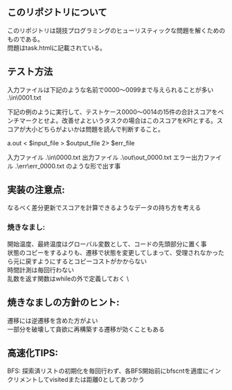 ## このリポジトリについて
このリポジトリは競技プログラミングのヒューリスティックな問題を解くためのものである。 \
問題はtask.htmlに記載されている。



## テスト方法
入力ファイルは下記のような名前で0000～0099まで与えられることが多い
.\in\0001.txt

下記の例のように実行して、テストケース0000～0014の15件の合計スコアをベンチマークとせよ。改善せよというタスクの場合はこのスコアをKPIとする。スコアが大小どちらがよいかは問題を読んで判断すること。

a.out < $input_file  > $output_file 2> $err_file

入力ファイル .\in\0000.txt
出力ファイル .\out\out_0000.txt
エラー出力ファイル .\err\err_0000.txt
のような形で出す事


## 実装の注意点:
なるべく差分更新でスコアを計算できるようなデータの持ち方を考える

### 焼きなまし:
開始温度、最終温度はグローバル変数として、コードの先頭部分に置く事 \
状態のコピーをするよりも、遷移で状態を変更してしまって、受理されなかったら元に戻すようにするとコピーコストがかからない \
時間計測は毎回行わない \
乱数を返す関数はwhileの外で定義しておく \


## 焼きなましの方針のヒント:
遷移には逆遷移を含めた方がよい \
一部分を破壊して貪欲に再構築する遷移が効くこともある

## 高速化TIPS:
BFS: 探索済リストの初期化を毎回行わず、各BFS開始前にbfscntを適度にインクリメントしてvisitedまたは距離0としてあつかう
